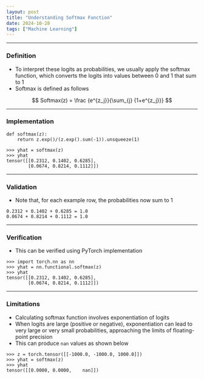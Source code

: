 ```yaml
---
layout: post
title: "Understanding Softmax Function"
date: 2024-10-28
tags: ["Machine Learning"]
---
```



---
### Definition
- To interpret these logits as probabilities, we usually apply the softmax function, which converts the logits into values between 0 and 1 that sum to 1
- Softmax is defined as follows

$$ Softmax(z) = \frac {e^{z_j}}{\sum_{j} {1+e^{z_j}}} $$

---
### Implementation
```
def softmax(z):
    return z.exp()/(z.exp().sum(-1)).unsqueeze(1)

>>> yhat = softmax(z)
>>> yhat
tensor([[0.2312, 0.1402, 0.6285],
        [0.0674, 0.8214, 0.1112]])
```

---
### Validation
- Note that, for each example row, the probabilities now sum to 1

```
0.2312 + 0.1402 + 0.6285 = 1.0
0.0674 + 0.8214 + 0.1112 = 1.0
```

---
### Verification
- This can be verified using PyTorch implementation

```
>>> import torch.nn as nn
>>> yhat = nn.functional.softmax(z)
>>> yhat
tensor([[0.2312, 0.1402, 0.6285],
        [0.0674, 0.8214, 0.1112]])
```

---
### Limitations

- Calculating softmax function involves exponentiation of logits
- When logits are large (positive or negative), exponentiation can lead to very large or very small probabilities, approaching the limits of floating-point precision
- This can produce `nan` values as shown below

```
>>> z = torch.tensor([[-1000.0, -1000.0, 1000.0]])
>>> yhat = softmax(z)
>>> yhat
tensor([[0.0000, 0.0000,    nan]])
```